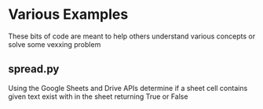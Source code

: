 # Various Examples

These bits of code are meant to help others understand various concepts or solve some vexxing problem

## spread.py

Using the Google Sheets and Drive APIs determine if a sheet cell contains given text exist with in the sheet returning True or False